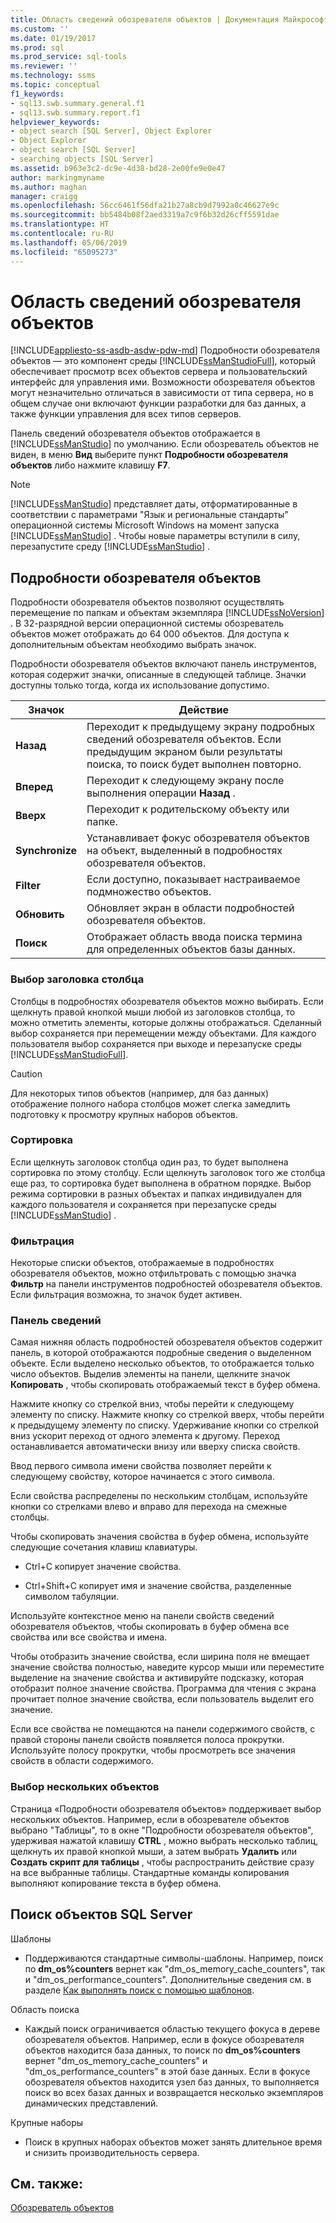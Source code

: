 ```yaml
---
title: Область сведений обозревателя объектов | Документация Майкрософт
ms.custom: ''
ms.date: 01/19/2017
ms.prod: sql
ms.prod_service: sql-tools
ms.reviewer: ''
ms.technology: ssms
ms.topic: conceptual
f1_keywords:
- sql13.swb.summary.general.f1
- sql13.swb.summary.report.f1
helpviewer_keywords:
- object search [SQL Server], Object Explorer
- Object Explorer
- object search [SQL Server]
- searching objects [SQL Server]
ms.assetid: b963e3c2-dc9e-4d38-bd28-2e00fe9e0e47
author: markingmyname
ms.author: maghan
manager: craigg
ms.openlocfilehash: 56cc6461f56dfa21b27a8cb9d7992a0c46627e9c
ms.sourcegitcommit: bb5484b08f2aed3319a7c9f6b32d26cff5591dae
ms.translationtype: HT
ms.contentlocale: ru-RU
ms.lasthandoff: 05/06/2019
ms.locfileid: "65095273"
---
```

# <a name="object-explorer-details-pane"></a>Область сведений обозревателя объектов
[!INCLUDE[appliesto-ss-asdb-asdw-pdw-md](../../includes/appliesto-ss-asdb-asdw-pdw-md.md)]
Подробности обозревателя объектов — это компонент среды [!INCLUDE[ssManStudioFull](../../includes/ssmanstudiofull-md.md)], который обеспечивает просмотр всех объектов сервера и пользовательский интерфейс для управления ими. Возможности обозревателя объектов могут незначительно отличаться в зависимости от типа сервера, но в общем случае они включают функции разработки для баз данных, а также функции управления для всех типов серверов.  
  
Панель сведений обозревателя объектов отображается в [!INCLUDE[ssManStudio](../../includes/ssmanstudio-md.md)] по умолчанию. Если обозреватель объектов не виден, в меню **Вид** выберите пункт **Подробности обозревателя объектов** либо нажмите клавишу **F7**.  
  
> [!NOTE]  
> [!INCLUDE[ssManStudio](../../includes/ssmanstudio-md.md)] представляет даты, отформатированные в соответствии с параметрами "Язык и региональные стандарты" операционной системы Microsoft Windows на момент запуска [!INCLUDE[ssManStudio](../../includes/ssmanstudio-md.md)] . Чтобы новые параметры вступили в силу, перезапустите среду [!INCLUDE[ssManStudio](../../includes/ssmanstudio-md.md)] .  
  
## <a name="object-explorer-details"></a>Подробности обозревателя объектов  
Подробности обозревателя объектов позволяют осуществлять перемещение по папкам и объектам экземпляра [!INCLUDE[ssNoVersion](../../includes/ssnoversion-md.md)] . В 32-разрядной версии операционной системы обозреватель объектов может отображать до 64 000 объектов. Для доступа к дополнительным объектам необходимо выбрать значок.  
  
Подробности обозревателя объектов включают панель инструментов, которая содержит значки, описанные в следующей таблице. Значки доступны только тогда, когда их использование допустимо.  
  
|Значок|Действие|  
|--------|----------|  
|**Назад**|Переходит к предыдущему экрану подробных сведений обозревателя объектов. Если предыдущим экраном были результаты поиска, то поиск будет выполнен повторно.|  
|**Вперед**|Переходит к следующему экрану после выполнения операции **Назад** .|  
|**Вверх**|Переходит к родительскому объекту или папке.|  
|**Synchronize**|Устанавливает фокус обозревателя объектов на объект, выделенный в подробностях обозревателя объектов.|  
|**Filter**|Если доступно, показывает настраиваемое подмножество объектов.|  
|**Обновить**|Обновляет экран в области подробностей обозревателя объектов.|  
|**Поиск**|Отображает область ввода поиска термина для определенных объектов базы данных.|  
  
### <a name="column-header-selections"></a>Выбор заголовка столбца  
Столбцы в подробностях обозревателя объектов можно выбирать. Если щелкнуть правой кнопкой мыши любой из заголовков столбца, то можно отметить элементы, которые должны отображаться. Сделанный выбор сохраняется при перемещении между объектами. Для каждого пользователя выбор сохраняется при выходе и перезапуске среды [!INCLUDE[ssManStudioFull](../../includes/ssmanstudiofull-md.md)].  
  
> [!CAUTION]  
> Для некоторых типов объектов (например, для баз данных) отображение полного набора столбцов может слегка замедлить подготовку к просмотру крупных наборов объектов.  
  
### <a name="sorting"></a>Сортировка  
Если щелкнуть заголовок столбца один раз, то будет выполнена сортировка по этому столбцу. Если щелкнуть заголовок того же столбца еще раз, то сортировка будет выполнена в обратном порядке. Выбор режима сортировки в разных объектах и папках индивидуален для каждого пользователя и сохраняется при перезапуске среды [!INCLUDE[ssManStudio](../../includes/ssmanstudio-md.md)] .  
  
### <a name="filtering"></a>Фильтрация  
Некоторые списки объектов, отображаемые в подробностях обозревателя объектов, можно отфильтровать с помощью значка **Фильтр** на панели инструментов подробностей обозревателя объектов. Если фильтрация возможна, то значок будет активен.  
  
### <a name="details-pane"></a>Панель сведений  
Самая нижняя область подробностей обозревателя объектов содержит панель, в которой отображаются подробные сведения о выделенном объекте. Если выделено несколько объектов, то отображается только число объектов. Выделив элементы на панели, щелкните значок **Копировать** , чтобы скопировать отображаемый текст в буфер обмена.  
  
Нажмите кнопку со стрелкой вниз, чтобы перейти к следующему элементу по списку. Нажмите кнопку со стрелкой вверх, чтобы перейти к предыдущему элементу по списку. Удерживание кнопки со стрелкой вниз ускорит переход от одного элемента к другому. Переход останавливается автоматически внизу или вверху списка свойств.  
  
Ввод первого символа имени свойства позволяет перейти к следующему свойству, которое начинается с этого символа.  
  
Если свойства распределены по нескольким столбцам, используйте кнопки со стрелками влево и вправо для перехода на смежные столбцы.  
  
Чтобы скопировать значения свойства в буфер обмена, используйте следующие сочетания клавиш клавиатуры.  
  
-   Ctrl+C копирует значение свойства.  
  
-   Ctrl+Shift+C копирует имя и значение свойства, разделенные символом табуляции.  
  
Используйте контекстное меню на панели свойств сведений обозревателя объектов, чтобы скопировать в буфер обмена все свойства или все свойства и имена.  
  
Чтобы отобразить значение свойства, если ширина поля не вмещает значение свойства полностью, наведите курсор мыши или переместите выделение на значение свойства и активируйте подсказку, которая отобразит полное значение свойства. Программа для чтения с экрана прочитает полное значение свойства, если пользователь выделит его значение.  
  
Если все свойства не помещаются на панели содержимого свойств, с правой стороны панели свойств появляется полоса прокрутки. Используйте полосу прокрутки, чтобы просмотреть все значения свойств в области содержимого.  
  
### <a name="multiple-object-selection"></a>Выбор нескольких объектов  
Страница «Подробности обозревателя объектов» поддерживает выбор нескольких объектов. Например, если в обозревателе объектов выбрано "Таблицы", то в окне "Подробности обозревателя объектов", удерживая нажатой клавишу **CTRL** , можно выбрать несколько таблиц, щелкнуть их правой кнопкой мыши, а затем выбрать **Удалить** или **Создать скрипт для таблицы** , чтобы распространить действие сразу на все выбранные таблицы. Стандартные команды копирования выполняют копирование текста в буфер обмена.  
  
## <a name="sql-server-object-search"></a>Поиск объектов SQL Server  
Шаблоны  
  
-   Поддерживаются стандартные символы-шаблоны. Например, поиск по **dm_os%counters** вернет как "dm_os_memory_cache_counters", так и "dm_os_performance_counters". Дополнительные сведения см. в разделе [Как выполнять поиск с помощью шаблонов](../../relational-databases/scripting/search-text-with-wildcards.md).  
  
Область поиска  
  
-   Каждый поиск ограничивается областью текущего фокуса в дереве обозревателя объектов. Например, если в фокусе обозревателя объектов находится база данных, то поиск по **dm_os%counters** вернет "dm_os_memory_cache_counters" и "dm_os_performance_counters" в этой базе данных. Если в фокусе обозревателя объектов находится узел баз данных, то выполняется поиск во всех базах данных и возвращается несколько экземпляров динамических представлений.  
  
Крупные наборы  
  
-   Поиск в крупных наборах объектов может занять длительное время и снизить производительность сервера.  
  
## <a name="see-also"></a>См. также:  
[Обозреватель объектов](../../ssms/object/object-explorer.md)  
  
